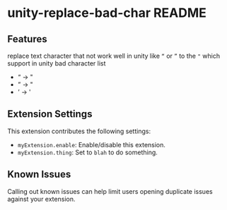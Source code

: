 # unity-replace-bad-char README

## Features

replace text character that not work well in unity like `“` or `”` to the `"` which support in unity
bad character list

- “ -> "
- ” -> "
- ’ -> '

## Extension Settings

This extension contributes the following settings:

- `myExtension.enable`: Enable/disable this extension.
- `myExtension.thing`: Set to `blah` to do something.

## Known Issues

Calling out known issues can help limit users opening duplicate issues against your extension.
